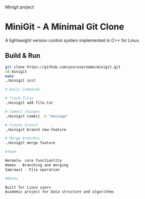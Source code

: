 Minigit project


# MiniGit - A Minimal Git Clone

A lightweight version control system implemented in C++ for Linux.

## Build & Run
```bash
git clone https://github.com/yourusername/minigit.git
cd minigit
make
./minigit init

# Basic Commands

# Track files
./minigit add file.txt

# Commit changes
./minigit commit -m "message"

# Create branch
./minigit branch new-feature

# Merge branches
./minigit merge feature

#Team 

Hermela- core functionlity
Hemen - Branching and merging 
Samrawit - File operation

#Notes 

Built for Linux users
Academic project for Data structure and algorithms
